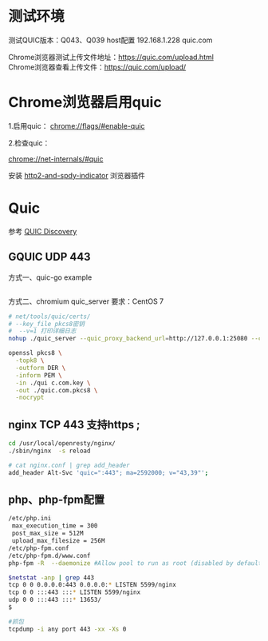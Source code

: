 
# 测试环境

测试QUIC版本：Q043、Q039 
host配置 
  192.168.1.228  quic.com

Chrome浏览器测试上传文件地址：https://quic.com/upload.html   
Chrome浏览器查看上传文件：https://quic.com/upload/ 

# Chrome浏览器启用quic

1.启用quic： [chrome://flags/#enable-quic](chrome://flags/#enable-quic)

2.检查quic：

[chrome://net-internals/#quic](chrome://net-internals/#quic) 

安装 [http2-and-spdy-indicator](https://chrome.google.com/webstore/detail/http2-and-spdy-indicator/mpbpobfflnpcgagjijhmgnchggcjblin) 浏览器插件 

#  Quic 
参考 [QUIC Discovery](https://docs.google.com/document/d/1i4m7DbrWGgXafHxwl8SwIusY2ELUe8WX258xt2LFxPM/edit?pref=2&pli=1#heading=h.dk2fhev07ryt)

## GQUIC UDP 443

方式一、quic-go example

```sh

```

方式二、chromium quic_server    要求：CentOS 7

```sh
# net/tools/quic/certs/
# --key_file pkcs8密钥
#  --v=1 打印详细日志
nohup ./quic_server --quic_proxy_backend_url=http://127.0.0.1:25080 --certificate_file=./quic.com.crt --key_file=./quic.com.pkcs8 --port=443 -mode=proxy &
```

```sh
openssl pkcs8 \
  -topk8 \
  -outform DER \
  -inform PEM \
  -in ./qui c.com.key \
  -out ./quic.com.pkcs8 \
  -nocrypt
```

## nginx TCP 443 支持https ; 
```sh
cd /usr/local/openresty/nginx/
./sbin/nginx  -s reload

# cat nginx.conf | grep add_header
add_header Alt-Svc 'quic=":443"; ma=2592000; v="43,39"';
```

## php、php-fpm配置
```sh
/etc/php.ini 
 max_execution_time = 300
 post_max_size = 512M
 upload_max_filesize = 256M
/etc/php-fpm.conf
/etc/php-fpm.d/www.conf
php-fpm -R  --daemonize #Allow pool to run as root (disabled by default)

```

```sh
$netstat -anp | grep 443
tcp 0 0 0.0.0.0:443 0.0.0.0:* LISTEN 5599/nginx
tcp 0 0 :::443 :::* LISTEN 5599/nginx
udp 0 0 :::443 :::* 13653/
$

#抓包
tcpdump -i any port 443 -xx -Xs 0 

```

